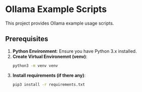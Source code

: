# Ollama Example Scripts

This project provides Ollama example usage scripts.

## Prerequisites

1. **Python Environment**: Ensure you have Python 3.x installed.
2. **Create Virtual Environemnt (venv)**:
    ```sh
    python3 -m venv venv
    ```
3. **Install requirements (if there any)**:
    ```sh
    pip3 install -r requirements.txt
    ```